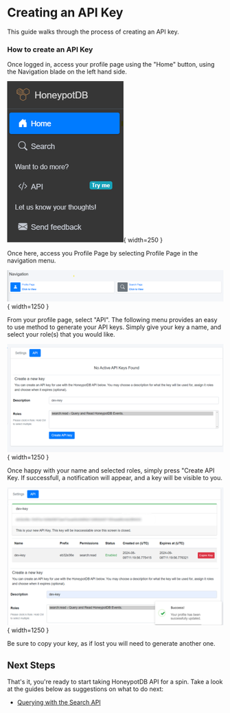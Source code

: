 # Creating an API Key

This guide walks through the process of creating an API key.

### How to create an API Key

Once logged in, access your profile page using the "Home" button, using the Navigation blade on the left hand side. 

![Welcome Wizard](/img/honeypotdb-website-navigation-blade.png "Nagivation Blade"){ width=250 }

Once here, access you Profile Page by selecting Profile Page in the navigation menu.

![Home Page](/img/honeypotdb-website-home-page.png "Home Page"){ width=1250 }

From your profile page, select "API". The following menu provides an easy to use method to generate your API keys. Simply give your key a name, and select your role(s) that you would like. 

![API Creation](/img/honeypotdb-website-api-creation.png "API Creation"){ width=1250 }

Once happy with your name and selected roles, simply press "Create API Key. If successfull, a notification will appear, and a key will be visible to you. 


![API Created Page](/img/honeypotdb-website-api-created-page.png "API Created Page"){ width=1250 }

Be sure to copy your key, as if lost you will need to generate another one. 

## Next Steps
That's it, you're ready to start taking HoneypotDB API for a spin. Take a look at the guides below as suggestions on what to do next:

* [Querying with the Search API](/guides/querying-with-the-search-api)

